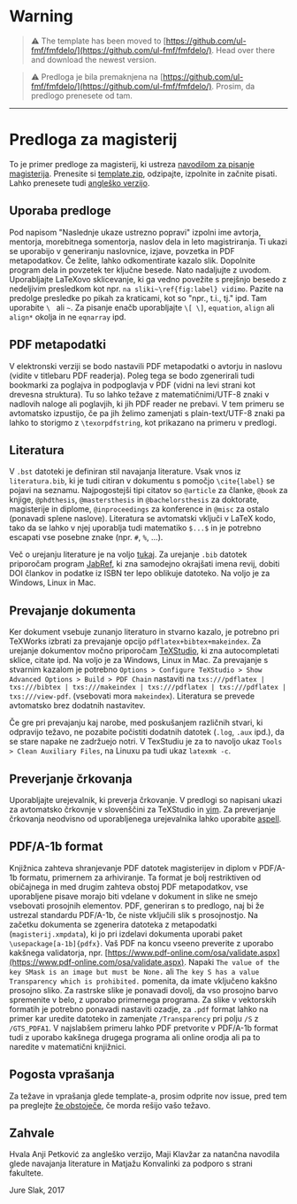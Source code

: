 # Warning

> :warning: The template has been moved to
> [https://github.com/ul-fmf/fmfdelo/](https://github.com/ul-fmf/fmfdelo/). Head over there and download the newest version.

> :warning: Predloga je bila premaknjena na 
> [https://github.com/ul-fmf/fmfdelo/](https://github.com/ul-fmf/fmfdelo/). Prosim, da predlogo prenesete od tam.

-----------------------------------------------------------------------------------------------------------------------------------

# Predloga za magisterij

To je primer predloge za magisterij, ki ustreza
[navodilom za pisanje magisterija](https://www.fmf.uni-lj.si/si/knjiznica-matematicna/navodila-bol-mag/).
Prenesite si [template.zip](template.zip), odzipajte, izpolnite in začnite pisati. Lahko prenesete tudi
[angleško verzijo](template_english.zip).

## Uporaba predloge
Pod napisom "Naslednje ukaze ustrezno popravi" izpolni ime avtorja, mentorja, morebitnega somentorja,
naslov dela in leto magistriranja. Ti ukazi se uporabijo v generiranju naslovnice, izjave, povzetka in
PDF metapodatkov. Če želite, lahko odkomentirate kazalo slik. Dopolnite program dela in povzetek ter ključne besede.
Nato nadaljujte z uvodom. Uporabljajte LaTeXovo sklicevanje, ki ga vedno povežite s prejšnjo besedo z nedeljivim
presledkom kot npr. `na sliki~\ref{fig:label} vidimo`. Pazite na predolge presledke po pikah za kraticami, kot so
"npr., t.i., tj." ipd. Tam uporabite `\ ` ali `~`. Za pisanje enačb uporabljajte `\[ \]`, `equation`, `align` ali
`align*` okolja in ne `eqnarray` ipd.

## PDF metapodatki
V elektronski verziji se bodo nastavili PDF metapodatki o avtorju in naslovu (vidite v titlebaru PDF readerja).
Poleg tega se bodo zgenerirali tudi bookmarki za poglajva in podpoglavja v PDF (vidni na levi strani kot drevesna struktura).
Tu so lahko težave z matematičnimi/UTF-8 znaki v nadlovih naloge ali poglavjih, ki jih PDF reader ne prebavi. V tem primeru
se avtomatsko izpustijo, če pa jih želimo zamenjati s plain-text/UTF-8 znaki pa lahko to storigmo z `\texorpdfstring`,
kot prikazano na primeru v predlogi.

## Literatura
V `.bst` datoteki je definiran stil navajanja literature. Vsak vnos iz `literatura.bib`, ki je tudi citiran v dokumentu
s pomočjo `\cite{label}` se pojavi na seznamu. Najpogostejši tipi citatov so `@article` za članke, `@book` za knjige,
`@phdthesis`, `@mastersthesis` in `@bachelorsthesis` za doktorate, magisterije in diplome, `@inproceedings` za konference
in `@misc` za ostalo (ponavadi splene naslove). Literatura se avtomatski vključi v LaTeX kodo, tako da se lahko v njej
uporablja tudi matematiko `$...$` in je potrebno escapati vse posebne znake (npr. `#`, `%`, ...).

Več o urejanju literature je na voljo [tukaj](https://en.wikibooks.org/wiki/LaTeX/Bibliography_Management#BibTeX).
Za urejanje `.bib` datotek priporočam program [JabRef](http://www.jabref.org/), ki zna samodejno okrajšati imena
revij, dobiti DOI člankov in podatke iz ISBN ter lepo oblikuje datoteko. Na voljo je za Windows, Linux in Mac.

## Prevajanje dokumenta
Ker dokument vsebuje zunanjo literaturo in stvarno kazalo, je potrebno pri TeXWorks izbrati za prevajanje opcijo
`pdflatex+bibtex+makeindex`. Za urejanje dokumentov močno priporočam [TeXStudio](http://www.texstudio.org/),
ki zna autocompletati sklice, citate ipd.  Na voljo je za Windows, Linux in Mac. Za prevajanje s stvarnim
kazalom je potrebno `Options > Configure TeXStudio > Show Advanced Options > Build > PDF Chain` nastaviti na
`txs:///pdflatex | txs:///bibtex | txs:///makeindex | txs:///pdflatex | txs:///pdflatex | txs:///view-pdf`.
(vsebovati mora `makeindex`). Literatura se prevede avtomatsko brez dodatnih nastavitev.

Če gre pri prevajanju kaj narobe, med poskušanjem različnih stvari, ki odpravijo težavo, ne pozabite počistiti
dodatnih datotek (`.log`, `.aux` ipd.), da se stare napake ne zadržuejo notri. V TexStudiu je za to navoljo ukaz
`Tools > Clean Auxiliary Files`, na Linuxu pa tudi ukaz `latexmk -c`.

## Preverjanje črkovanja
Uporabljajte urejevalnik, ki preverja črkovanje. V predlogi so napisani ukazi za avtomatsko črkovnje v slovenščini za
TeXStudio in [vim](http://www.vim.org/). Za preverjanje črkovanja neodvisno od uporabljenega urejevalnika lahko uporabite
[aspell](http://aspell.net/).

## PDF/A-1b format
Knjižnica zahteva shranjevanje PDF datotek magisterijev in diplom v PDF/A-1b formatu, primernem za
arhiviranje. Ta format je bolj restriktiven od običajnega in med drugim zahteva obstoj PDF
metapodatkov, vse uporabljene pisave morajo biti vdelane v dokument in slike ne smejo vsebovati
prosojnih elementov. PDF, generiran s to predlogo, naj bi že ustrezal standardu PDF/A-1b, če
niste vključili slik s prosojnostjo. Na začetku dokumenta se zgenerira datoteka z metapodatki
(`magisterij.xmpdata`), ki jo pri izdelavi dokumenta uporabi paket `\usepackage[a-1b]{pdfx}`.
Vaš PDF na koncu vseeno preverite z uporabo kakšnega validatorja, npr.
[https://www.pdf-online.com/osa/validate.aspx](https://www.pdf-online.com/osa/validate.aspx).
Napaki `The value of the key SMask is an image but must be None.` ali `The key S has a value
Transparency which is prohibited.` pomenita, da imate vključeno kakšno prosojno sliko. Za rastrske
slike je ponavadi dovolj, da vso prosojno barvo spremenite v belo, z uporabo primernega programa.
Za slike v vektorskih formatih je potrebno ponavadi nastaviti ozadje, za `.pdf` format lahko na
primer kar uredite datoteko in zamenjate `/Transparency` pri polju `/S` z `/GTS_PDFA1`.
V najslabšem primeru lahko PDF pretvorite v PDF/A-1b format tudi z uporabo kakšnega drugega programa
ali online orodja ali pa to naredite v matematični knjižnici.

## Pogosta vprašanja
Za težave in vprašanja glede template-a, prosim odprite nov issue, pred tem pa preglejte
[že obstoječe](https://github.com/jureslak/magisterij-template/issues?q=is%3Aissue), če morda rešijo vašo težavo.

## Zahvale
Hvala Anji Petković za angleško verzijo, Maji Klavžar za natančna navodila glede navajanja literature in
Matjažu Konvalinki za podporo s strani fakultete.

Jure Slak, 2017
